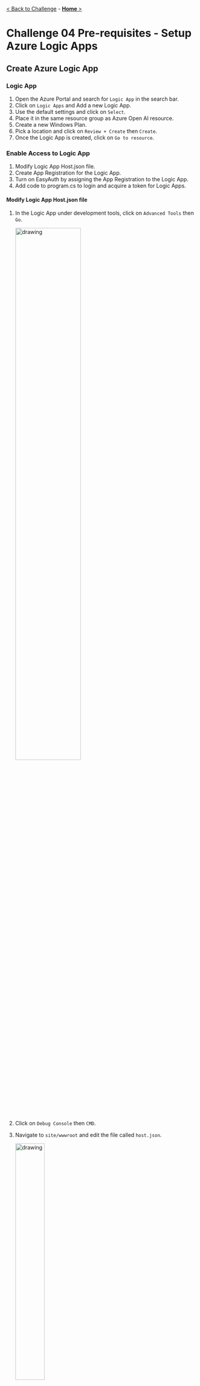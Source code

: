 [< Back to Challenge](./Challenge-04.md) - **[Home ](../README.md)** [>]()  

# Challenge 04 Pre-requisites - Setup Azure Logic Apps

## Create Azure Logic App

### Logic App

1. Open the Azure Portal and search for `Logic App` in the search bar.
1. Click on `Logic Apps` and Add a new Logic App.
1. Use the default settings and click on `Select`.
1. Place it in the same resource group as Azure Open AI resource.
1. Create a new Windows Plan.
1. Pick a location and click on `Review + Create` then `Create`.
1. Once the Logic App is created, click on `Go to resource`.

### Enable Access to Logic App

1. Modify Logic App Host.json file.
2. Create App Registration for the Logic App.
3. Turn on EasyAuth by assigning the App Registration to the Logic App.
4. Add code to program.cs to login and acquire a token for Logic Apps.

#### Modify Logic App Host.json file

1. In the Logic App under development tools, click on `Advanced Tools` then `Go`.

    <img src="./Resources/images/anonymousaccess.png" alt="drawing" width="60%"/>

1. Click on `Debug Console` then `CMD`.
1. Navigate to `site/wwwroot` and edit the file called `host.json`.

    <img src="./Resources/images/kudu.png" alt="drawing" width="40%"/>

1. Click the edit icon for the host.json file.

    <img src="./Resources/images/edit.png" alt="drawing" width="40%"/>

1. Replace all the code in the file with the code below and click on `Save`.

    ```json
    {
        "version": "2.0",
        "extensionBundle": {
            "id": "Microsoft.Azure.Functions.ExtensionBundle.Workflows",
            "version": "[1.*, 2.0.0)"
        },
        "extensions": {
            "http": {
                "routePrefix": ""
            },
            "workflow": {
                "MetadataEndpoints": {
                    "plugin": {
                        "enable": true,
                        "Authentication": {
                            "Type": "Anonymous"
                        }
                    },
                    "openapi": {
                        "enable": true,
                        "Authentication": {
                            "Type": "Anonymous"
                        }
                    }
                },
                "Settings": {
                    "Runtime.Triggers.RequestTriggerDefaultApiVersion": "2020-05-01-preview"
                }
            }
        }
    }
    ```

#### Create App Registration for the Logic App

1. Navigate to the Azure Portal and search for `App Registrations` in the search bar.
1. Click on `New registration` and give it a name like `LogicAppAuth`, then click on `Register`.
1. Under Authentication click on `Add a platform` then click on `Mobile and desktop applications`. Then add a redirect URI of your app, it should be `http://localhost:5280`.
1. Under Expose an API click on `Add a scope`, then click `Save and Continue`.
1. Give it a name like `SKLogicApp`, check `Admins and users`, fill in the remaining fields and click on `Add scope`.
1. The scope will be used in the Semantic Kernel app to access the Logic App.
1. Capture the `Application (client) ID` and `Directory (tenant) ID` from the App Registration Overview section. Then add it to the secrets manager in the Semantic Kernel app or appsettings.json file.
    <img src="./Resources/images/appregistration.png" alt="drawing" width="60%"/>
1. Capture the `Scope` from the App Registration found under the `Expose an API` section. Then add it to the secrets manager in the Semantic Kernel app or appsettings.json file.
    <img src="./Resources/images/scope.png" alt="drawing" width="60%"/>


#### Turn on EasyAuth by assigning the App Registration to the Logic App

1. Navigate back to the Logic App in the Azure Portal.
1. Under `Settings` click on `Authentication` then click on `Add identity provider`.
1. Select `Microsoft` and click on `Add`.
1. Using the information from the App Registration, fill in the following fields:
    - `Client ID`
    - `Issuer URL`
        - Copy this `https://sts.windows.net/{yourtenantid}` and replace `{yourtenantid}` with your tenant id.
    - `Allowed token audiences` 
        - Copy this `api://{yourclientid}` and replace `{yourclientid}` with your client id.
1. Next the 3 selections will be as follows:
    - `Allow requests only from this application itself`
    - `Allow requests from any identity`
    - `Use default restrictions based on issuer`
1. Click on `Save`.

#### Add code to Program.cs to login and acquire a token for Logic Apps

1. In the Semantic Kernel app, navigate to the `Program.cs` file.
1. Register your Tenant ID, Client ID, and Scope in secrets manager.
1. You will find this code commented out in the Program.cs file. Uncomment it and ensure you have the correct values in the secrets manager or appsettings.json file.

    ```csharp
    string ClientId = config["LOGIC_APP_CLIENT_ID"]!;
    string TenantId = config["TENANT_ID"]!;
    string Scope = config["LOGIC_APP_SCOPE"]!;
    string Authority = $"https://login.microsoftonline.com/{TenantId}";
    string[] Scopes = { Scope };

    var publicClient = PublicClientApplicationBuilder.Create(ClientId)
                .WithAuthority(Authority)
                .WithDefaultRedirectUri() // Uses http://localhost for a console app
                .Build();

    AuthenticationResult authResult = null;
    try
    {
        authResult = await publicClient.AcquireTokenInteractive(Scopes).ExecuteAsync();
    }
    catch (MsalException ex)
    {
        Console.WriteLine("An error occurred acquiring the token: " + ex.Message);
    }
    ```

### Logic App Workflow

1. Navigate back to the Logic App in the Azure Portal.
1. Under `Workflow` click on `Workflows` then click on `Add`.
1. Give it a name like `GetWorkItems` and click on `Stateless` then `Create`.
1. In the Overview tab turn on `Enable Debug Mode`.

    <img src="./Resources/images/debugmode.png" alt="drawing" width="60%"/>

1. Expand Developer, Click on `Designer` then click on `Add a trigger`.

    <img src="./Resources/images/addtrigger.png" alt="drawing" width="60%"/>

1. Search for `Request` and click on `When an HTTP request is received`.
1. Change the Verb to Post.

    <img src="./Resources/images/post.png" alt="drawing" width="60%"/>

1. Next click on `Add an action` and search for `Azure DevOps` then click on `Get query results`. In the future you can swap this out for a different action. Right now we are getting you to a working Logic App.

    <img src="./Resources/images/addanaction.png" alt="drawing" width="60%"/>

1. Click on `Sign in`, if you have a popup blocker you might have to allow popups.

    <img src="./Resources/images/popupblocker.png" alt="drawing" width="60%"/>

1. Select the organization and project you created earlier and then navigate to the `Assigned to me` query as seen below. Or use any query you like that is available in the Azure DevOps project.

    <img src="./Resources/images/assignedtome.png" alt="drawing" width="60%"/>

1. Click on `Add an action` and search for `Request` then click on `Response`.

    <img src="./Resources/images/respond.png" alt="drawing" width="60%"/>

1. In the body text field we will use dynamic content to add the `Body` from the `Get query results` action to the `Body` of the `Response` action.

    <img src="./Resources/images/responsedc.png" alt="drawing" width="60%"/>

1. Save your Logic App. Now a url will be generated on the `When an HTTP request is received` trigger. Copy this url. Paste it in a browser or HTTP client like Postman to test the Logic App.

    <img src="./Resources/images/test.png" alt="drawing" width="60%"/>

1. Lastly, you will need the swagger URI for the challenge. Using the URL you copied from the last step, replace everything after `.com/` with `swagger.json`. This will give you the swagger URI for the Logic App. Here is an example:

    ```csharp
    // Before
    "https://aoai2.azurewebsites.net:443/get_work_items/triggers/get_workitems/invoke?api-version=2022-05-01&sp=Sample%2Frun&sv=1.0&sig=samplesignature"

    // After
    "https://aoai2.azurewebsites.net:443/swagger.json"
    ```

## Success Criteria

1. Successfully create a new Logic App in the Azure Portal.
1. Successfully call the Logic App from a browser or HTTP client like Postman.

Back to [Challenge 04](./Challenge-04.md) - **[Home](../README.md)**
